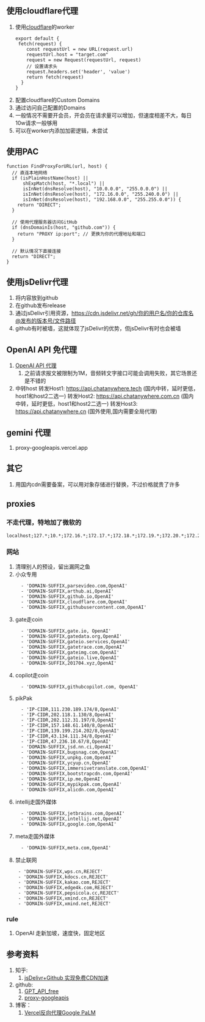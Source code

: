 ## 使用cloudflare代理
1. 使用[cloudflare](https://dash.cloudflare.com/login)的worker
   ```
   export default {
    fetch(request) {
       const requestUrl = new URL(request.url)
       requestUrl.host = "target.com"
       request = new Request(requestUrl, request)
       // 设置请求头
       request.headers.set('header', 'value')
       return fetch(request)
     }
   }
   ```
2. 配置cloudflare的Custom Domains
3. 通过访问自己配置的Domains
4. 一般情况不需要开会员，开会员在请求量可以增加，但速度相差不大，每日10w请求一般够用
5. 可以在worker内添加加密逻辑，未尝试

## 使用PAC
   ```
   function FindProxyForURL(url, host) {
     // 直连本地网络
     if (isPlainHostName(host) ||
         shExpMatch(host, "*.local") ||
         isInNet(dnsResolve(host), "10.0.0.0", "255.0.0.0") ||
         isInNet(dnsResolve(host), "172.16.0.0", "255.240.0.0") ||
         isInNet(dnsResolve(host), "192.168.0.0", "255.255.0.0")) {
       return "DIRECT";
     }
   
     // 使用代理服务器访问GitHub
     if (dnsDomainIs(host, "github.com")) {
       return "PROXY ip:port"; // 更换为你的代理地址和端口
     }
   
     // 默认情况下直接连接
     return "DIRECT";
   }
   ```

## 使用jsDelivr代理
1. 将内容放到github
2. 在github发布release
3. 通过jsDelivr引用资源，https://cdn.jsdelivr.net/gh/你的用户名/你的仓库名@发布的版本号/文件路径
4. github有时被墙，这就体现了jsDelivr的优势，但jsDelivr有时也会被墙

## OpenAI API 免代理
1. [OpenAI API 代理](https://www.openai-proxy.com/)
   1. 之前请求报文被限制为1M，音频转文字接口可能会调用失败，其它场景还是不错的
2. 中转host
   转发Host1: https://api.chatanywhere.tech (国内中转，延时更低，host1和host2二选一)
   转发Host2: https://api.chatanywhere.com.cn (国内中转，延时更低，host1和host2二选一)
   转发Host3: https://api.chatanywhere.cn (国外使用,国内需要全局代理)

## gemini 代理
1. proxy-googleapis.vercel.app

## 其它
1. 用国内cdn需要备案，可以用对象存储进行替换，不过价格就贵了许多

## proxies
### 不走代理，特地加了微软的
```
localhost;127.*;10.*;172.16.*;172.17.*;172.18.*;172.19.*;172.20.*;172.21.*;172.22.*;172.23.*;172.24.*;172.25.*;172.26.*;172.27.*;172.28.*;172.29.*;172.30.*;172.31.*;192.168.*;221.194.*
```

### 网站
1. 清理别人的预设，留出漏网之鱼
2. 小众专用
   ```
     - 'DOMAIN-SUFFIX,parsevideo.com,OpenAI'
     - 'DOMAIN-SUFFIX,arthub.ai,OpenAI'
     - 'DOMAIN-SUFFIX,github.io,OpenAI'
     - 'DOMAIN-SUFFIX,cloudflare.com,OpenAI'
     - 'DOMAIN-SUFFIX,githubusercontent.com,OpenAI'
   ```
3. gate走coin
   ```
     - 'DOMAIN-SUFFIX,gate.io, OpenAI'
     - 'DOMAIN-SUFFIX,gatedata.org,OpenAI'
     - 'DOMAIN-SUFFIX,gateio.services,OpenAI'
     - 'DOMAIN-SUFFIX,gatetrace.com,OpenAI'
     - 'DOMAIN-SUFFIX,gateimg.com,OpenAI'
     - 'DOMAIN-SUFFIX,gateio.live,OpenAI'
     - 'DOMAIN-SUFFIX,201704.xyz,OpenAI'
   ```
4. copilot走coin
   ```
     - 'DOMAIN-SUFFIX,githubcopilot.com, OpenAI'
   ```
5. pikPak
   ```
     - 'IP-CIDR,111.230.189.174/8,OpenAI'
     - 'IP-CIDR,202.118.1.130/8,OpenAI'
     - 'IP-CIDR,202.112.31.197/8,OpenAI'
     - 'IP-CIDR,157.148.61.140/8,OpenAI'
     - 'IP-CIDR,139.199.214.202/8,OpenAI'
     - 'IP-CIDR,43.134.111.34/8,OpenAI'
     - 'IP-CIDR,47.236.10.67/8,OpenAI'
     - 'DOMAIN-SUFFIX,jsd.nn.ci,OpenAI'
     - 'DOMAIN-SUFFIX,bugsnag.com,OpenAI'
     - 'DOMAIN-SUFFIX,unpkg.com,OpenAI'
     - 'DOMAIN-SUFFIX,ycyup.cn,OpenAI'
     - 'DOMAIN-SUFFIX,immersivetranslate.com,OpenAI'
     - 'DOMAIN-SUFFIX,bootstrapcdn.com,OpenAI'
     - 'DOMAIN-SUFFIX,ip.me,OpenAI'
     - 'DOMAIN-SUFFIX,mypikpak.com,OpenAI'
     - 'DOMAIN-SUFFIX,alicdn.com,OpenAI'
   ```
6. intellij走国外媒体
   ```
     - 'DOMAIN-SUFFIX,jetbrains.com,OpenAI'
     - 'DOMAIN-SUFFIX,intellij.net,OpenAI'
     - 'DOMAIN-SUFFIX,google.com,OpenAI'
   ```
7. meta走国外媒体
   ```
     - 'DOMAIN-SUFFIX,meta.com,OpenAI'
   ```
8. 禁止联网
   ```
    - 'DOMAIN-SUFFIX,wps.cn,REJECT'
    - 'DOMAIN-SUFFIX,kdocs.cn,REJECT'
    - 'DOMAIN-SUFFIX,kakao.com,REJECT'
    - 'DOMAIN-SUFFIX,edge4k.com,REJECT'
    - 'DOMAIN-SUFFIX,pepsicola.cc,REJECT'
    - 'DOMAIN-SUFFIX,xmind.cn,REJECT'
    - 'DOMAIN-SUFFIX,xmind.net,REJECT'
   ```

### rule
1. OpenAI 走新加坡，速度快，固定地区

## 参考资料
1. 知乎:
    1. [jsDelivr+Github 实现免费CDN加速](https://zhuanlan.zhihu.com/p/346643522)
2. github:
   1. [GPT_API_free](https://github.com/chatanywhere/GPT_API_free)
   2. [proxy-googleapis](https://github.com/githcc/proxy-googleapis)
3. 博客：
   1. [Vercel反向代理Google PaLM](https://simonmy.com/posts/%E4%BD%BF%E7%94%A8vercel%E5%8F%8D%E5%90%91%E4%BB%A3%E7%90%86google-palm-api.html)